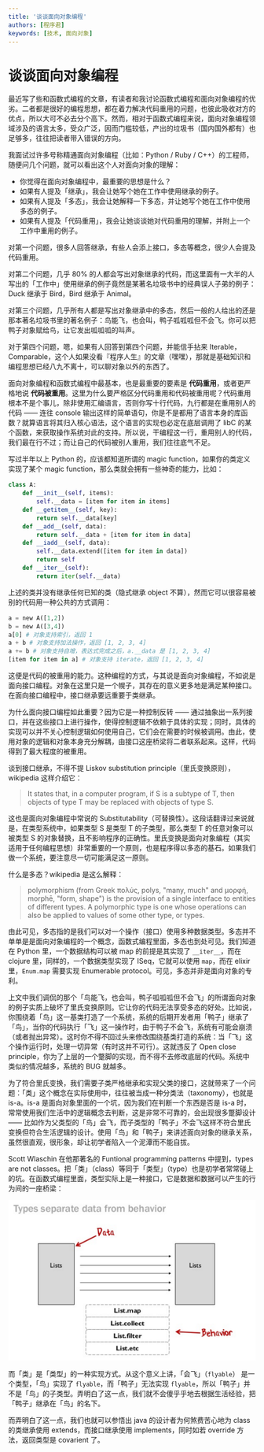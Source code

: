 ```yaml
---
title: '谈谈面向对象编程'
authors: [程序君]
keywords: [技术, 面向对象]
---
```


# 谈谈面向对象编程

最近写了些和函数式编程的文章，有读者和我讨论函数式编程和面向对象编程的优劣。二者都是很好的编程思想，都在着力解决代码重用的问题，也彼此吸收对方的优点，所以大可不必去分个高下。然而，相对于函数式编程来说，面向对象编程领域涉及的语言太多，受众广泛，因而门槛较低，产出的垃圾书（国内国外都有）也足够多，往往把读者带入错误的方向。

我面试过许多号称精通面向对象编程（比如：Python / Ruby / C++）的工程师，随便问几个问题，就可以看出这个人对面向对象的理解：

* 你觉得在面向对象编程中，最重要的思想是什么？
* 如果有人提及「继承」，我会让她写个她在工作中使用继承的例子。
* 如果有人提及「多态」，我会让她解释一下多态，并让她写个她在工作中使用多态的例子。
* 如果有人提及「代码重用」，我会让她谈谈她对代码重用的理解，并附上一个工作中重用的例子。

对第一个问题，很多人回答继承，有些人会添上接口，多态等概念，很少人会提及代码重用。

对第二个问题，几乎 80% 的人都会写出对象继承的代码，而这里面有一大半的人写出的「工作中」使用继承的例子竟然是某著名垃圾书中的经典误人子弟的例子：Duck 继承于 Bird，Bird 继承于 Animal。

对第三个问题，几乎所有人都是写出对象继承中的多态，然后一般的人给出的还是那本著名垃圾书里的著名例子：鸟能飞，也会叫，鸭子呱呱呱但不会飞。你可以把鸭子对象赋给鸟，让它发出呱呱呱的叫声。

对于第四个问题，嗯，如果有人回答到第四个问题，并能信手拈来 Iterable，Comparable，这个人如果没看『程序人生』的文章（嘿嘿），那就是基础知识和编程思想已经八九不离十，可以聊对象以外的东西了。

面向对象编程和函数式编程中最基本，也是最重要的要素是 __代码重用__，或者更严格地说 __代码被重用__。这里为什么要严格区分代码重用和代码被重用呢？代码重用根本不是个事儿，除非使用汇编语言，否则你写十行代码，九行都是在重用别人的代码 —— 连往 console 输出这样的简单语句，你是不是都用了语言本身的库函数？就算语言将其归入核心语法，这个语言的实现也必定在底层调用了 libC 的某个函数，来获取操作系统对此的支持。所以说，干编程这一行，重用别人的代码，我们最在行不过；而让自己的代码被别人重用，我们往往底气不足。

写过半年以上 Python 的，应该都知道所谓的 magic function，如果你的类定义实现了某个 magic function，那么类就会拥有一些神奇的能力，比如：

```Python
class A:
    def __init__(self, items):
        self.__data = [item for item in items]
    def __getitem__(self, key):
        return self.__data[key]
    def __add__(self, data):
        return self.__data + [item for item in data]
    def __iadd__(self, data):
        self.__data.extend([item for item in data])
        return self
    def __iter__(self):
        return iter(self.__data)
```

上述的类并没有继承任何已知的类（隐式继承 object 不算），然而它可以很容易被别的代码用一种公共的方式调用：

```Python
a = new A([1,2])
b = new A([3,4])
a[0] # 对象支持索引，返回 1
a + b # 对象支持加法操作，返回 [1, 2, 3, 4]
a += b # 对象支持自增，表达式完成之后，a.__data 是 [1, 2, 3, 4]
[item for item in a] # 对象支持 iterate，返回 [1, 2, 3, 4]
```

这便是代码的被重用的能力。这种编程的方式，与其说是面向对象编程，不如说是面向接口编程。对象在这里只是一个幌子，其存在的意义更多地是满足某种接口。在面向接口编程中，接口继承要远重要于类继承。

为什么面向接口编程如此重要？因为它是一种控制反转 —— 通过抽象出一系列接口，并在这些接口上进行操作，使得控制逻辑不依赖于具体的实现；同时，具体的实现可以并不关心控制逻辑如何使用自己，它们会在需要的时候被调用。由此，使用对象的逻辑和对象本身充分解耦，由接口这座桥梁将二者联系起来。这样，代码得到了最大程度的被重用。

谈到接口继承，不得不提 Liskov substitution principle（里氏变换原则），wikipedia 这样介绍它：

> It states that, in a computer program, if S is a subtype of T, then objects of type T may be replaced with objects of type S.

这也是面向对象编程中常说的 Substitutability（可替换性）。这段话翻译过来说就是，在类型系统中，如果类型 S 是类型 T 的子类型，那么类型 T 的任意对象可以被类型 S 的对象替换，且不影响程序的正确性。里氏变换是面向对象编程（其实适用于任何编程思想）非常重要的一个原则，也是程序得以多态的基石。如果我们做一个系统，要注意尽一切可能满足这一原则。

什么是多态？wikipedia 是这么解释：

> polymorphism (from Greek πολύς, polys, "many, much" and μορφή, morphē, "form, shape") is the provision of a single interface to entities of different types. A polymorphic type is one whose operations can also be applied to values of some other type, or types.

由此可见，多态指的是我们可以对一个操作（接口）使用多种数据类型。多态并不单单是是面向对象编程的一个概念，函数式编程里面，多态也到处可见。我们知道在 Python 里，一个数据结构可以被 map 的前提是其实现了 ``__iter__``，而在 clojure 里，同样的，一个数据类型实现了 ISeq，它就可以使用 ``map``，而在 elixir 里，``Enum.map`` 需要实现 Enumerable protocol。可见，多态并非是面向对象的专利。

上文中我们调侃的那个「鸟能飞，也会叫，鸭子呱呱呱但不会飞」的所谓面向对象的例子实质上破坏了里氏变换原则。它让你的代码无法享受多态的好处。比如说，你围绕着「鸟」这一基类打造了一个系统，系统的后期开发者用「鸭子」继承了「鸟」，当你的代码执行「飞」这一操作时，由于鸭子不会飞，系统有可能会崩溃（或者抛出异常）。这时你不得不回过头来修改围绕基类打造的系统：当「飞」这个操作运行时，处理一切异常（有时这并不可行）。这就违反了 Open close principle，你为了上层的一个蹩脚的实现，而不得不去修改底层的代码。系统中类似的情况越多，系统的 BUG 就越多。

为了符合里氏变换，我们需要子类严格继承和实现父类的接口，这就带来了一个问题：「类」这个概念在实际使用中，往往被当成一种分类法（taxonomy），也就是 is-a。is-a 是面向对象里面的一个坑，因为我们在判断一个东西是否是 is-a 时，常常使用我们生活中的逻辑概念去判断，这是非常不可靠的，会出现很多蹩脚设计 —— 比如作为父类型的「鸟」会飞，而子类型的「鸭子」不会飞这样不符合里氏变换但符合生活逻辑的设计。使用「鸟」和「鸭子」来讲述面向对象的继承关系，虽然很直观，很形象，却让初学者陷入一个泥潭而不能自拔。

Scott Wlaschin 在他那著名的 Funtional programming patterns 中提到，types are not classes。把「类」（class）等同于「类型」（type）也是初学者常常碰上的坑。在函数式编程里面，类型实际上是一种接口，它是数据和数据可以产生的行为间的一座桥梁：

![](assets/type.png)

而「类」是「类型」的一种实现方式。从这个意义上讲，「会飞」（``flyable``） 是一个类型，「鸟」实现了 ``flyable``，而「鸭子」无法实现 ``flyable``，所以「鸭子」并不是「鸟」的子类型。弄明白了这一点，我们就不会傻乎乎地去根据生活经验，把「鸭子」继承在「鸟」的名下。

而弄明白了这一点，我们也就可以参悟出 java 的设计者为何煞费苦心地为 class 的类继承使用 extends，而接口继承使用 implements，同时如若 override 方法，返回类型是 covarient 了。

